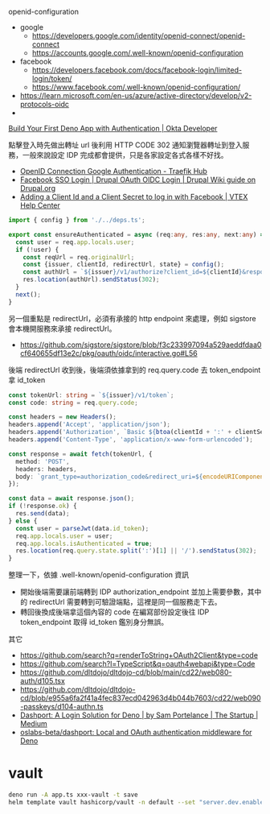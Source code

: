 openid-configuration

- google
  - https://developers.google.com/identity/openid-connect/openid-connect
  - https://accounts.google.com/.well-known/openid-configuration
- facebook
  - https://developers.facebook.com/docs/facebook-login/limited-login/token/
  - https://www.facebook.com/.well-known/openid-configuration/
- https://learn.microsoft.com/en-us/azure/active-directory/develop/v2-protocols-oidc
- 

[Build Your First Deno App with Authentication | Okta Developer](https://developer.okta.com/blog/2020/09/14/deno-with-auth)

點擊登入時先做出轉址 url 後利用 HTTP CODE 302 通知瀏覽器轉址到登入服務，一般來說設定 IDP 完成都會提供，只是各家設定各式各樣不好找。

- [OpenID Connection Google Authentication - Traefik Hub](https://doc.traefik.io/traefik-hub/access-control-policies/methods/oidc-google/)
- [Facebook SSO Login | Drupal OAuth OIDC Login | Drupal Wiki guide on Drupal.org](https://www.drupal.org/docs/contributed-modules/drupal-oauth-oidc-login/facebook-sso-login)
- [Adding a Client Id and a Client Secret to log in with Facebook | VTEX Help Center](https://help.vtex.com/tutorial/adding-a-client-id-and-a-client-secret-to-log-in-with-facebook--3R7rzXWG1GswWOIkYyy8SO#)


```ts
import { config } from './../deps.ts';

export const ensureAuthenticated = async (req:any, res:any, next:any) => {
  const user = req.app.locals.user;
  if (!user) {
    const reqUrl = req.originalUrl;
    const {issuer, clientId, redirectUrl, state} = config();
    const authUrl = `${issuer}/v1/authorize?client_id=${clientId}&response_type=code&scope=openid%20email%20profile&redirect_uri=${encodeURIComponent(redirectUrl)}&state=${state}:${reqUrl}`;
    res.location(authUrl).sendStatus(302);
  }
  next();
}
```

另一個重點是 redirectUrl，必須有承接的 http endpoint 來處理，例如 sigstore 會本機開服務來承接 redirectUrl。

- https://github.com/sigstore/sigstore/blob/f3c233997094a529aeddfdaa0cf640655df13e2c/pkg/oauth/oidc/interactive.go#L56

後端 redirectUrl 收到後，後端須依據拿到的 req.query.code 去 token_endpoint 拿 id_token

```ts
const tokenUrl: string = `${issuer}/v1/token`;
const code: string = req.query.code;

const headers = new Headers();
headers.append('Accept', 'application/json');
headers.append('Authorization', `Basic ${btoa(clientId + ':' + clientSecret)}`);
headers.append('Content-Type', 'application/x-www-form-urlencoded');

const response = await fetch(tokenUrl, {
  method: 'POST',
  headers: headers,
  body: `grant_type=authorization_code&redirect_uri=${encodeURIComponent(redirectUrl)}&code=${code}`
});

const data = await response.json();
if (!response.ok) {
  res.send(data);
} else {
  const user = parseJwt(data.id_token);
  req.app.locals.user = user;
  req.app.locals.isAuthenticated = true;
  res.location(req.query.state.split(':')[1] || '/').sendStatus(302);
}
```

整理一下，依據 .well-known/openid-configuration 資訊

- 開始後端需要讓前端轉到 IDP authorization_endpoint 並加上需要參數，其中的 redirectUrl 需要轉到可驗證端點，這裡是同一個服務走下去。
- 轉回後換成後端拿這個內容的 code 在編寫部份設定後往 IDP token_endpoint 取得 id_token 鑑別身分無誤。

其它

- https://github.com/search?q=renderToString+OAuth2Client&type=code
- https://github.com/search?l=TypeScript&q=oauth4webapi&type=Code
- https://github.com/dltdojo/dltdojo-cd/blob/main/cd22/web080-auth/d105.tsx
- https://github.com/dltdojo/dltdojo-cd/blob/e955a6fa2f41a4fec837ecd042963d4b044b7603/cd22/web090-passkeys/d104-authn.ts
- [Dashport: A Login Solution for Deno | by Sam Portelance | The Startup | Medium](https://medium.com/swlh/dashport-a-login-solution-for-deno-574df45d9927)
- [oslabs-beta/dashport: Local and OAuth authentication middleware for Deno](https://github.com/oslabs-beta/dashport)


# vault

```sh
deno run -A app.ts xxx-vault -t save
helm template vault hashicorp/vault -n default --set "server.dev.enabled=true" --set "injector.enabled=false" --set "csi.enabled=false" > vault-helm.yaml
```